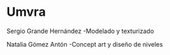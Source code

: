 # Umvra
Sergio Grande Hernández
-Modelado y texturizado

Natalia Gómez Antón
-Concept art y diseño de niveles

